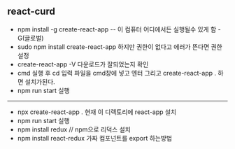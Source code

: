 ## react-curd



- npm install -g create-react-app -- 이 컴퓨터 어디에서든 실행될수 있게 함 -G(글로벌)
- sudo npm install create-react-app 하지만 권한이 없다고 에러가 뜬다면 권한설정
- create-react-app -V  다운로드가 잘되었는지 확인
- cmd 실행 후 cd 입력 파일을 cmd창에 넣고 엔터 그리고 create-react-app . 하면 설치가된다.
- npm run start 실행


-------------------------

- npx create-react-app . 현재 이 디렉토리에 react-app 설치
- npm run start 실행
- npm install redux  // npm으로 리덕스 설치
- npm install react-redux 가짜 컴포넌트를 export 하는방법